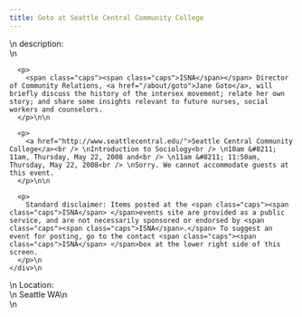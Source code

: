 ```yaml
---
title: Goto at Seattle Central Community College
---
```


<div class="flexinode-body flexinode-2">
  <div class="flexinode-textarea-1">
    <div class="form-item">
      \n <label>description:</label><br /> \n 
      
      <p>
        <span class="caps"><span class="caps">ISNA</span></span> Director of Community Relations, <a href="/about/goto">Jane Goto</a>, will briefly discuss the history of the intersex movement; relate her own story; and share some insights relevant to future nurses, social workers and counselors.
      </p>\n\n
      
      <p>
        <a href="http://www.seattlecentral.edu/">Seattle Central Community College</a><br /> \nIntroduction to Sociology<br /> \n10am &#8211; 11am, Thursday, May 22, 2008 and<br /> \n11am &#8211; 11:50am, Thursday, May 22, 2008<br /> \nSorry. We cannot accommodate guests at this event.
      </p>\n\n
      
      <p>
        Standard disclaimer: Items posted at the <span class="caps"><span class="caps">ISNA</span> </span>events site are provided as a public service, and are not necessarily sponsored or endorsed by <span class="caps"><span class="caps">ISNA</span>.</span> To suggest an event for posting, go to the contact <span class="caps"><span class="caps">ISNA</span> </span>box at the lower right side of this screen.
      </p>\n
    </div>\n
  </div>
  
  <div class="flexinode-textfield-2">
    <div class="form-item">
      \n <label>Location:</label><br /> \n Seattle WA\n
    </div>\n
  </div>
</div>